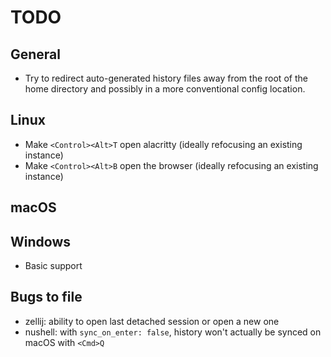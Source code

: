 # TODO

## General
* Try to redirect auto-generated history files away from the root of the home
  directory and possibly in a more conventional config location.

## Linux
* Make `<Control><Alt>T` open alacritty (ideally refocusing an existing instance)
* Make `<Control><Alt>B` open the browser (ideally refocusing an existing
  instance)

## macOS

## Windows
* Basic support

## Bugs to file
* zellij: ability to open last detached session or open a new one
* nushell: with `sync_on_enter: false`, history won't actually be synced on
  macOS with `<Cmd>Q`
